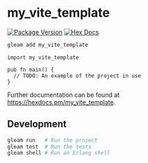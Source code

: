 # my_vite_template

[![Package Version](https://img.shields.io/hexpm/v/my_vite_template)](https://hex.pm/packages/my_vite_template)
[![Hex Docs](https://img.shields.io/badge/hex-docs-ffaff3)](https://hexdocs.pm/my_vite_template/)

```sh
gleam add my_vite_template
```
```gleam
import my_vite_template

pub fn main() {
  // TODO: An example of the project in use
}
```

Further documentation can be found at <https://hexdocs.pm/my_vite_template>.

## Development

```sh
gleam run   # Run the project
gleam test  # Run the tests
gleam shell # Run an Erlang shell
```
